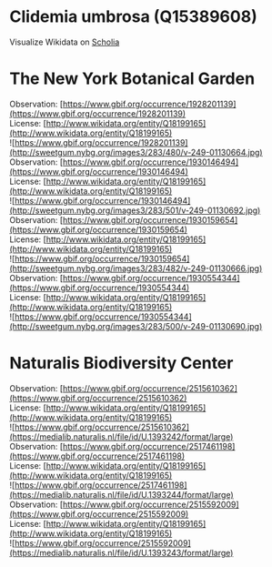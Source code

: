 
Clidemia umbrosa (Q15389608)
============================
  
Visualize Wikidata on [Scholia](https://scholia.toolforge.org/taxon/Q15389608)
# The New York Botanical Garden
  
Observation: [https://www.gbif.org/occurrence/1928201139](https://www.gbif.org/occurrence/1928201139)  
License: [http://www.wikidata.org/entity/Q18199165](http://www.wikidata.org/entity/Q18199165)  
![https://www.gbif.org/occurrence/1928201139](http://sweetgum.nybg.org/images3/283/480/v-249-01130664.jpg)  
Observation: [https://www.gbif.org/occurrence/1930146494](https://www.gbif.org/occurrence/1930146494)  
License: [http://www.wikidata.org/entity/Q18199165](http://www.wikidata.org/entity/Q18199165)  
![https://www.gbif.org/occurrence/1930146494](http://sweetgum.nybg.org/images3/283/501/v-249-01130692.jpg)  
Observation: [https://www.gbif.org/occurrence/1930159654](https://www.gbif.org/occurrence/1930159654)  
License: [http://www.wikidata.org/entity/Q18199165](http://www.wikidata.org/entity/Q18199165)  
![https://www.gbif.org/occurrence/1930159654](http://sweetgum.nybg.org/images3/283/482/v-249-01130666.jpg)  
Observation: [https://www.gbif.org/occurrence/1930554344](https://www.gbif.org/occurrence/1930554344)  
License: [http://www.wikidata.org/entity/Q18199165](http://www.wikidata.org/entity/Q18199165)  
![https://www.gbif.org/occurrence/1930554344](http://sweetgum.nybg.org/images3/283/500/v-249-01130690.jpg)
# Naturalis Biodiversity Center
  
Observation: [https://www.gbif.org/occurrence/2515610362](https://www.gbif.org/occurrence/2515610362)  
License: [http://www.wikidata.org/entity/Q18199165](http://www.wikidata.org/entity/Q18199165)  
![https://www.gbif.org/occurrence/2515610362](https://medialib.naturalis.nl/file/id/U.1393242/format/large)  
Observation: [https://www.gbif.org/occurrence/2517461198](https://www.gbif.org/occurrence/2517461198)  
License: [http://www.wikidata.org/entity/Q18199165](http://www.wikidata.org/entity/Q18199165)  
![https://www.gbif.org/occurrence/2517461198](https://medialib.naturalis.nl/file/id/U.1393244/format/large)  
Observation: [https://www.gbif.org/occurrence/2515592009](https://www.gbif.org/occurrence/2515592009)  
License: [http://www.wikidata.org/entity/Q18199165](http://www.wikidata.org/entity/Q18199165)  
![https://www.gbif.org/occurrence/2515592009](https://medialib.naturalis.nl/file/id/U.1393243/format/large)